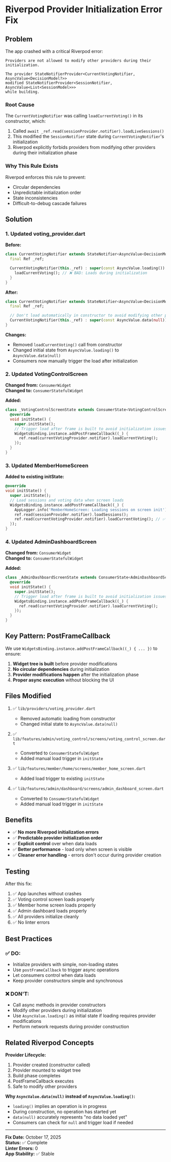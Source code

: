 # Riverpod Provider Initialization Error Fix

## Problem

The app crashed with a critical Riverpod error:

```
Providers are not allowed to modify other providers during their initialization.

The provider StateNotifierProvider<CurrentVotingNotifier, AsyncValue<DecisionModel?>>
modified StateNotifierProvider<SessionNotifier, AsyncValue<List<SessionModel>>>
while building.
```

### Root Cause

The `CurrentVotingNotifier` was calling `loadCurrentVoting()` in its constructor, which:
1. Called `await _ref.read(sessionProvider.notifier).loadLiveSessions()`
2. This modified the `SessionNotifier` state during `CurrentVotingNotifier`'s initialization
3. Riverpod explicitly forbids providers from modifying other providers during their initialization phase

### Why This Rule Exists

Riverpod enforces this rule to prevent:
- Circular dependencies
- Unpredictable initialization order
- State inconsistencies
- Difficult-to-debug cascade failures

## Solution

### 1. Updated voting_provider.dart

**Before:**
```dart
class CurrentVotingNotifier extends StateNotifier<AsyncValue<DecisionModel?>> {
  final Ref _ref;

  CurrentVotingNotifier(this._ref) : super(const AsyncValue.loading()) {
    loadCurrentVoting(); // ❌ BAD: Loads during initialization
  }
}
```

**After:**
```dart
class CurrentVotingNotifier extends StateNotifier<AsyncValue<DecisionModel?>> {
  final Ref _ref;

  // Don't load automatically in constructor to avoid modifying other providers during initialization
  CurrentVotingNotifier(this._ref) : super(const AsyncValue.data(null)); // ✅ GOOD: No loading
}
```

**Changes:**
- Removed `loadCurrentVoting()` call from constructor
- Changed initial state from `AsyncValue.loading()` to `AsyncValue.data(null)`
- Consumers now manually trigger the load after initialization

### 2. Updated VotingControlScreen

**Changed from:** `ConsumerWidget`  
**Changed to:** `ConsumerStatefulWidget`

**Added:**
```dart
class _VotingControlScreenState extends ConsumerState<VotingControlScreen> {
  @override
  void initState() {
    super.initState();
    // Trigger load after frame is built to avoid initialization issues
    WidgetsBinding.instance.addPostFrameCallback((_) {
      ref.read(currentVotingProvider.notifier).loadCurrentVoting();
    });
  }
}
```

### 3. Updated MemberHomeScreen

**Added to existing initState:**
```dart
@override
void initState() {
  super.initState();
  // Load sessions and voting data when screen loads
  WidgetsBinding.instance.addPostFrameCallback((_) {
    AppLogger.info('MemberHomeScreen: Loading sessions on screen init');
    ref.read(sessionProvider.notifier).loadSessions();
    ref.read(currentVotingProvider.notifier).loadCurrentVoting(); // ✅ Added
  });
}
```

### 4. Updated AdminDashboardScreen

**Changed from:** `ConsumerWidget`  
**Changed to:** `ConsumerStatefulWidget`

**Added:**
```dart
class _AdminDashboardScreenState extends ConsumerState<AdminDashboardScreen> {
  @override
  void initState() {
    super.initState();
    // Trigger load after frame is built to avoid initialization issues
    WidgetsBinding.instance.addPostFrameCallback((_) {
      ref.read(currentVotingProvider.notifier).loadCurrentVoting();
    });
  }
}
```

## Key Pattern: PostFrameCallback

We use `WidgetsBinding.instance.addPostFrameCallback((_) { ... })` to ensure:
1. **Widget tree is built** before provider modifications
2. **No circular dependencies** during initialization
3. **Provider modifications happen** after the initialization phase
4. **Proper async execution** without blocking the UI

## Files Modified

1. ✅ `lib/providers/voting_provider.dart`
   - Removed automatic loading from constructor
   - Changed initial state to `AsyncValue.data(null)`

2. ✅ `lib/features/admin/voting_control/screens/voting_control_screen.dart`
   - Converted to `ConsumerStatefulWidget`
   - Added manual load trigger in `initState`

3. ✅ `lib/features/member/home/screens/member_home_screen.dart`
   - Added load trigger to existing `initState`

4. ✅ `lib/features/admin/dashboard/screens/admin_dashboard_screen.dart`
   - Converted to `ConsumerStatefulWidget`
   - Added manual load trigger in `initState`

## Benefits

- ✅ **No more Riverpod initialization errors**
- ✅ **Predictable provider initialization order**
- ✅ **Explicit control** over when data loads
- ✅ **Better performance** - load only when screen is visible
- ✅ **Cleaner error handling** - errors don't occur during provider creation

## Testing

After this fix:
1. ✅ App launches without crashes
2. ✅ Voting control screen loads properly
3. ✅ Member home screen loads properly
4. ✅ Admin dashboard loads properly
5. ✅ All providers initialize cleanly
6. ✅ No linter errors

## Best Practices

### ✅ DO:
- Initialize providers with simple, non-loading states
- Use `postFrameCallback` to trigger async operations
- Let consumers control when data loads
- Keep provider constructors simple and synchronous

### ❌ DON'T:
- Call async methods in provider constructors
- Modify other providers during initialization
- Use `AsyncValue.loading()` as initial state if loading requires provider modifications
- Perform network requests during provider construction

## Related Riverpod Concepts

**Provider Lifecycle:**
1. Provider created (constructor called)
2. Provider mounted to widget tree
3. Build phase completes
4. PostFrameCallback executes
5. Safe to modify other providers

**Why `AsyncValue.data(null)` instead of `AsyncValue.loading()`:**
- `loading()` implies an operation is in progress
- During construction, no operation has started yet
- `data(null)` accurately represents "no data loaded yet"
- Consumers can check for `null` and trigger load if needed

---
**Fix Date:** October 17, 2025  
**Status:** ✅ Complete  
**Linter Errors:** 0  
**App Stability:** ✅ Stable

